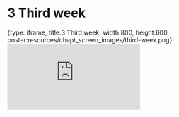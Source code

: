 # 3 Third week
 
{type: iframe, title:3 Third week, width:800, height:600, poster:resources/chapt_screen_images/third-week.png}
![](https://b7m.github.io/Developing-Data-Products/no_toc/third-week.html)
 

 
